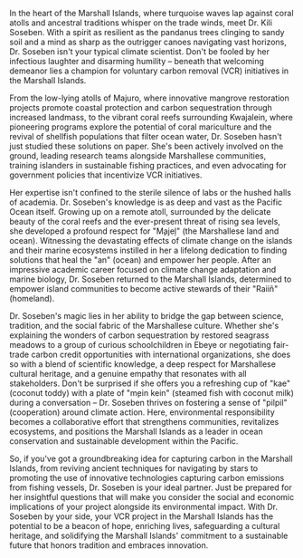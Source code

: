 In the heart of the Marshall Islands, where turquoise waves lap against coral atolls and ancestral traditions whisper on the trade winds, meet Dr. Kili Soseben. With a spirit as resilient as the pandanus trees clinging to sandy soil and a mind as sharp as the outrigger canoes navigating vast horizons, Dr. Soseben isn't your typical climate scientist. Don't be fooled by her infectious laughter and disarming humility – beneath that welcoming demeanor lies a champion for voluntary carbon removal (VCR) initiatives in the Marshall Islands.

From the low-lying atolls of Majuro, where innovative mangrove restoration projects promote coastal protection and carbon sequestration through increased landmass, to the vibrant coral reefs surrounding Kwajalein, where pioneering programs explore the potential of coral mariculture and the revival of shellfish populations that filter ocean water, Dr. Soseben hasn't just studied these solutions on paper. She's been actively involved on the ground, leading research teams alongside Marshallese communities, training islanders in sustainable fishing practices, and even advocating for government policies that incentivize VCR initiatives.

Her expertise isn't confined to the sterile silence of labs or the hushed halls of academia. Dr. Soseben's knowledge is as deep and vast as the Pacific Ocean itself. Growing up on a remote atoll, surrounded by the delicate beauty of the coral reefs and the ever-present threat of rising sea levels, she developed a profound respect for "M̧ajeļ" (the Marshallese land and ocean). Witnessing the devastating effects of climate change on the islands and their marine ecosystems instilled in her a lifelong dedication to finding solutions that heal the "an" (ocean) and empower her people. After an impressive academic career focused on climate change adaptation and marine biology, Dr. Soseben returned to the Marshall Islands, determined to empower island communities to become active stewards of their "Raiiñ" (homeland).

Dr. Soseben's magic lies in her ability to bridge the gap between science, tradition, and the social fabric of the Marshallese culture. Whether she's explaining the wonders of carbon sequestration by restored seagrass meadows to a group of curious schoolchildren in Ebeye or negotiating fair-trade carbon credit opportunities with international organizations, she does so with a blend of scientific knowledge, a deep respect for Marshallese cultural heritage, and a genuine empathy that resonates with all stakeholders. Don't be surprised if she offers you a refreshing cup of "kae" (coconut toddy) with a plate of "m̧ein kein" (steamed fish with coconut milk) during a conversation – Dr. Soseben thrives on fostering a sense of "pilpil" (cooperation) around climate action. Here, environmental responsibility becomes a collaborative effort that strengthens communities, revitalizes ecosystems, and positions the Marshall Islands as a leader in ocean conservation and sustainable development within the Pacific.

So, if you've got a groundbreaking idea for capturing carbon in the Marshall Islands, from reviving ancient techniques for navigating by stars to promoting the use of innovative technologies capturing carbon emissions from fishing vessels, Dr. Soseben is your ideal partner. Just be prepared for her insightful questions that will make you consider the social and economic implications of your project alongside its environmental impact. With Dr. Soseben by your side, your VCR project in the Marshall Islands has the potential to be a beacon of hope, enriching lives, safeguarding a cultural heritage, and solidifying the Marshall Islands' commitment to a sustainable future that honors tradition and embraces innovation. 
